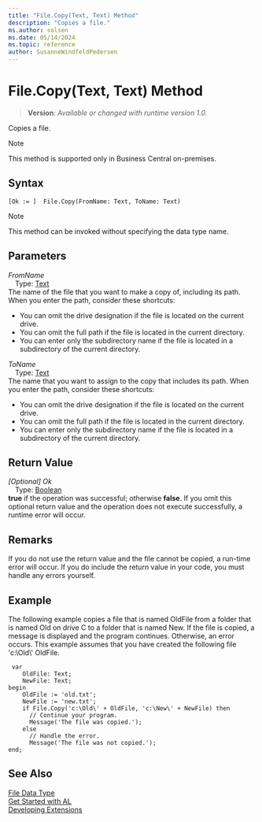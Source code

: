 ```yaml
---
title: "File.Copy(Text, Text) Method"
description: "Copies a file."
ms.author: solsen
ms.date: 05/14/2024
ms.topic: reference
author: SusanneWindfeldPedersen
---
```

[//]: # (START>DO_NOT_EDIT)
[//]: # (IMPORTANT:Do not edit any of the content between here and the END>DO_NOT_EDIT.)
[//]: # (Any modifications should be made in the .xml files in the ModernDev repo.)
# File.Copy(Text, Text) Method
> **Version**: _Available or changed with runtime version 1.0._

Copies a file.

> [!NOTE]
> This method is supported only in Business Central on-premises.

## Syntax
```AL
[Ok := ]  File.Copy(FromName: Text, ToName: Text)
```
> [!NOTE]
> This method can be invoked without specifying the data type name.
## Parameters
*FromName*  
&emsp;Type: [Text](../text/text-data-type.md)  
The name of the file that you want to make a copy of, including its path. When you enter the path, consider these shortcuts:
-   You can omit the drive designation if the file is located on the current drive.
-   You can omit the full path if the file is located in the current directory.
-   You can enter only the subdirectory name if the file is located in a subdirectory of the current directory.  

*ToName*  
&emsp;Type: [Text](../text/text-data-type.md)  
The name that you want to assign to the copy that includes its path. When you enter the path, consider these shortcuts:
-   You can omit the drive designation if the file is located on the current drive.
-   You can omit the full path if the file is located in the current directory.
-   You can enter only the subdirectory name if the file is located in a subdirectory of the current directory.  


## Return Value
*[Optional] Ok*  
&emsp;Type: [Boolean](../boolean/boolean-data-type.md)  
**true** if the operation was successful; otherwise **false**.   If you omit this optional return value and the operation does not execute successfully, a runtime error will occur.  


[//]: # (IMPORTANT: END>DO_NOT_EDIT)

## Remarks

If you do not use the return value and the file cannot be copied, a run-time error will occur. If you do include the return value in your code, you must handle any errors yourself.  
  
## Example
 
The following example copies a file that is named OldFile from a folder that is named Old on drive C to a folder that is named New. If the file is copied, a message is displayed and the program continues. Otherwise, an error occurs. This example assumes that you have created the following file 'c:\\Old\\' OldFile.  

```al
 var
    OldFile: Text;
    NewFile: Text;
begin
    OldFile := 'old.txt';  
    NewFile := 'new.txt';  
    if File.Copy('c:\Old\' + OldFile, 'c:\New\' + NewFile) then  
      // Continue your program.  
      Message('The file was copied.');  
    else  
      // Handle the error.  
      Message('The file was not copied.');  
end;
```
  

## See Also
[File Data Type](file-data-type.md)  
[Get Started with AL](../../devenv-get-started.md)  
[Developing Extensions](../../devenv-dev-overview.md)